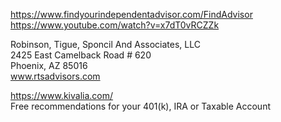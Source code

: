 

https://www.findyourindependentadvisor.com/FindAdvisor     
https://www.youtube.com/watch?v=x7dT0vRCZZk     

   
Robinson, Tigue, Sponcil And Associates, LLC   
2425 East Camelback Road # 620   
Phoenix, AZ 85016   
www.rtsadvisors.com   


https://www.kivalia.com/    
        Free recommendations for your 401(k), IRA or Taxable Account    


